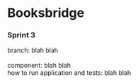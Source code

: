 # Booksbridge

### Sprint 3

  branch: blah blah <br>  
  component: blah blah <br>
  how to run application and tests: blah blah
